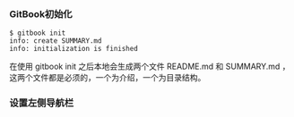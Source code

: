 ### GitBook初始化
```
$ gitbook init
info: create SUMMARY.md
info: initialization is finished
```
在使用 gitbook init 之后本地会生成两个文件 README.md 和 SUMMARY.md ，这两个文件都是必须的，一个为介绍，一个为目录结构。


### 设置左侧导航栏

